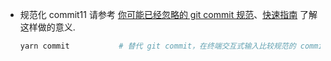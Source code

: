 
- 规范化 commit11
  请参考 [你可能已经忽略的 git commit 规范](https://juejin.im/post/5e0c82a15188253a907111dc)、[快速指南](https://juejin.im/post/5eba4d4f6fb9a043890a33a4) 了解这样做的意义.

  ```bash
  yarn commit           # 替代 git commit，在终端交互式输入比较规范的 commit 内容
  ```
